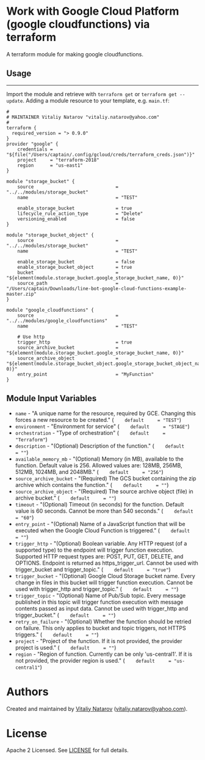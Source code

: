 # Work with Google Cloud  Platform (google cloudfunctions) via terraform

A terraform module for making google cloudfunctions.

## Usage
--------

Import the module and retrieve with ```terraform get``` or ```terraform get --update```. Adding a module resource to your template, e.g. `main.tf`:

```
#
# MAINTAINER Vitaliy Natarov "vitaliy.natarov@yahoo.com"
#
terraform {
  required_version = "> 0.9.0"
}
provider "google" {
    credentials = "${file("/Users/captain/.config/gcloud/creds/terraform_creds.json")}"
    project     = "terraform-2018"
    region      = "us-east1"
}

module "storage_bucket" {
    source                              = "../../modules/storage_bucket"
    name                                = "TEST"

    enable_storage_bucket               = true
    lifecycle_rule_action_type          = "Delete"
    versioning_enabled                  = false
}

module "storage_bucket_object" {
    source                              = "../../modules/storage_bucket"
    name                                = "TEST"

    enable_storage_bucket               = false
    enable_storage_bucket_object        = true
    bucket                              = "${element(module.storage_bucket.google_storage_bucket_name, 0)}"
    source_path                         = "/Users/captain/Downloads/line-bot-google-cloud-functions-example-master.zip"
}

module "google_cloudfunctions" {
    source                              = "../../modules/google_cloudfunctions"
    name                                = "TEST"

    # Use http
    trigger_http                        = true
    source_archive_bucket               = "${element(module.storage_bucket.google_storage_bucket_name, 0)}"
    source_archive_object               = "${element(module.storage_bucket_object.google_storage_bucket_object_name, 0)}"
    entry_point                         = "MyFunction"
}
```

Module Input Variables
----------------------
- `name` - "A unique name for the resource, required by GCE. Changing this forces a new resource to be created." (`    default     = "TEST"`)
- `environment` - "Environment for service" (`    default     = "STAGE"`)
- `orchestration` - "Type of orchestration" (`    default     = "Terraform"`)
- `description` - "(Optional) Description of the function." (`    default     = ""`)
- `available_memory_mb` - "(Optional) Memory (in MB), available to the function. Default value is 256. Allowed values are: 128MB, 256MB, 512MB, 1024MB, and 2048MB." (`    default     = "256"`)
- `source_archive_bucket` - "(Required) The GCS bucket containing the zip archive which contains the function." (`    default     = ""`)
- `source_archive_object` - "(Required) The source archive object (file) in archive bucket." (`    default     = ""`)
- `timeout` - "(Optional) Timeout (in seconds) for the function. Default value is 60 seconds. Cannot be more than 540 seconds." (`    default     = "60"`)
- `entry_point` - "(Optional) Name of a JavaScript function that will be executed when the Google Cloud Function is triggered." (`    default     = ""`)
- `trigger_http` - "(Optional) Boolean variable. Any HTTP request (of a supported type) to the endpoint will trigger function execution. Supported HTTP request types are: POST, PUT, GET, DELETE, and OPTIONS. Endpoint is returned as https_trigger_url. Cannot be used with trigger_bucket and trigger_topic." (`    default     = "true"`)
- `trigger_bucket` - "(Optional) Google Cloud Storage bucket name. Every change in files in this bucket will trigger function execution. Cannot be used with trigger_http and trigger_topic." (`    default     = ""`)
- `trigger_topic` - "(Optional) Name of Pub/Sub topic. Every message published in this topic will trigger function execution with message contents passed as input data. Cannot be used with trigger_http and trigger_bucket." (`    default     = ""`)
- `retry_on_failure` - "(Optional) Whether the function should be retried on failure. This only applies to bucket and topic triggers, not HTTPS triggers." (`    default     = ""`)
- `project` - "Project of the function. If it is not provided, the provider project is used." (`    default     = ""`)
- `region` - "Region of function. Currently can be only 'us-central1'. If it is not provided, the provider region is used." (`    default     = "us-central1"`)


Authors
=======

Created and maintained by [Vitaliy Natarov](https://github.com/SebastianUA)
(vitaliy.natarov@yahoo.com).

License
=======

Apache 2 Licensed. See [LICENSE](https://github.com/SebastianUA/terraform/blob/master/LICENSE) for full details.
